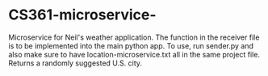 # CS361-microservice-

Microservice for Neil's weather application. The function in the receiver file is to be implemented into the main python app. To use, run sender.py and also make sure to have location-microservice.txt all in the same project file. Returns a randomly suggested U.S. city. 
